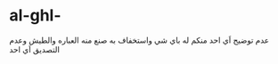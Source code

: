 # al-ghl-
عدم توضيح اَي احد منكم له باي شي واستخفاف به صنع منه العباره والطيش وعدم التصديق اَي احد 
